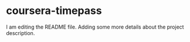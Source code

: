 # coursera-timepass
I am editing the README file. Adding some more details about the project description.
